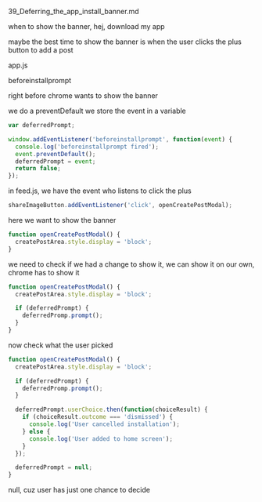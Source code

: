 39_Deferring_the_app_install_banner.md

when to show the banner, hej, download my app

maybe the best time to show the banner is when the user clicks the plus button to add a post

app.js

beforeinstallprompt

right before chrome wants to show the banner

we do a preventDefault
we store the event in a variable

```js
var deferredPrompt;

window.addEventListener('beforeinstallprompt', function(event) {
  console.log('beforeinstallprompt fired');
  event.preventDefault();
  deferredPrompt = event;
  return false;
});
```

in feed.js, we have the event who listens to click the plus

```js
shareImageButton.addEventListener('click', openCreatePostModal);
```

here we want to show the banner

```js
function openCreatePostModal() {
  createPostArea.style.display = 'block';
}
```

we need to check if we had a change to show it, we can show it on our own, chrome has to show it


```js
function openCreatePostModal() {
  createPostArea.style.display = 'block';

  if (deferredPrompt) {
    deferredPromp.prompt();
  }
}
```

now check what the user picked

```js
function openCreatePostModal() {
  createPostArea.style.display = 'block';

  if (deferredPrompt) {
    deferredPromp.prompt();
  }

  deferredPrompt.userChoice.then(function(choiceResult) {
    if (choiceResult.outcome === 'dismissed') {
      console.log('User cancelled installation');
    } else {
      console.log('User added to home screen');
    }
  });

  deferredPrompt = null;
}
```

null, cuz user has just one chance to decide




























